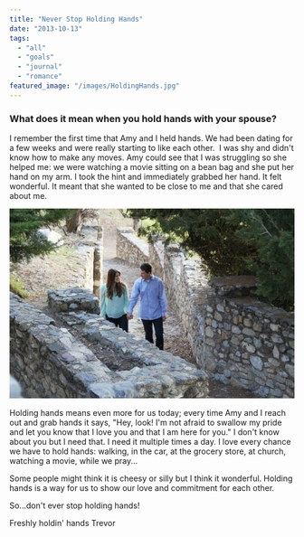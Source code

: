 ```yaml
---
title: "Never Stop Holding Hands"
date: "2013-10-13"
tags:
  - "all"
  - "goals"
  - "journal"
  - "romance"
featured_image: "/images/HoldingHands.jpg"
---
```


### What does it mean when you hold hands with your spouse?

I remember the first time that Amy and I held hands. We had been dating for a few weeks and were really starting to like each other.  I was shy and didn't know how to make any moves. Amy could see that I was struggling so she helped me: we were watching a movie sitting on a bean bag and she put her hand on my arm. I took the hint and immediately grabbed her hand. It felt wonderful. It meant that she wanted to be close to me and that she cared about me.

![holding hands, newlyweds holding hands, marriage, newlywed engagement pictures, newlyweds, holding hands in marriage is important](/images/IMG_3683.jpg)

Holding hands means even more for us today; every time Amy and I reach out and grab hands it says, "Hey, look! I'm not afraid to swallow my pride and let you know that I love you and that I am here for you." I don't know about you but I need that. I need it multiple times a day. I love every chance we have to hold hands: walking, in the car, at the grocery store, at church, watching a movie, while we pray...

Some people might think it is cheesy or silly but I think it wonderful. Holding hands is a way for us to show our love and commitment for each other.

So...don't ever stop holding hands!

Freshly holdin' hands Trevor
